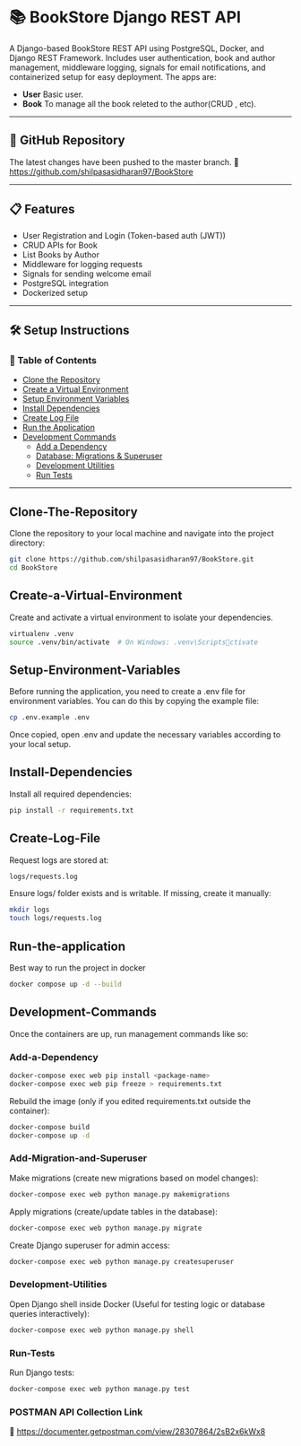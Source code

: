# 📚 BookStore Django REST API

A Django-based BookStore REST API using PostgreSQL, Docker, and Django REST Framework. Includes user authentication, book and author management, middleware logging, signals for email notifications, and containerized setup for easy deployment. The apps are:

- **User** Basic user.
- **Book** To manage all the book releted to the author(CRUD , etc).

---

## 🚀 GitHub Repository

The latest changes have been pushed to the master branch.
🔗 https://github.com/shilpasasidharan97/BookStore

---

## 📋 Features

- User Registration and Login (Token-based auth (JWT))
- CRUD APIs for Book
- List Books by Author
- Middleware for logging requests
- Signals for sending welcome email
- PostgreSQL integration
- Dockerized setup

---




## 🛠️ Setup Instructions

### 📌 Table of Contents
- [Clone the Repository](#Clone-The-Repository)
- [Create a Virtual Environment](#Create-a-Virtual-Environment)
- [Setup Environment Variables](#Setup-Environment-Variables)
- [Install Dependencies](#Install-Dependencies)
- [Create Log File](#Create-Log-File)
- [Run the Application](#Run-the-application)
- [Development Commands](#Development-Commands)
  - [Add a Dependency](#Add-a-Dependency)
  - [Database: Migrations & Superuser](#Add-Migration-and-Superuser)
  - [Development Utilities](#Development-Utilities)
  - [Run Tests](#Run-Tests)


---

## Clone-The-Repository
Clone the repository to your local machine and navigate into the project directory:
```bash
git clone https://github.com/shilpasasidharan97/BookStore.git
cd BookStore
```

## Create-a-Virtual-Environment
Create and activate a virtual environment to isolate your dependencies.
```bash
virtualenv .venv
source .venv/bin/activate  # On Windows: .venv\Scriptsctivate
```

## Setup-Environment-Variables
Before running the application, you need to create a .env file for environment variables. You can do this by copying the example file:
```bash
cp .env.example .env
```
Once copied, open .env and update the necessary variables according to your local setup.

## Install-Dependencies
Install all required dependencies:
```bash
pip install -r requirements.txt
```

## Create-Log-File
Request logs are stored at:
```bash
logs/requests.log
```
Ensure logs/ folder exists and is writable. If missing, create it manually:

```bash
mkdir logs
touch logs/requests.log
```


## Run-the-application
Best way to run the project in docker
```bash
docker compose up -d --build
```

## Development-Commands
Once the containers are up, run management commands like so:

### Add-a-Dependency
```bash
docker-compose exec web pip install <package-name>
docker-compose exec web pip freeze > requirements.txt
```
Rebuild the image (only if you edited requirements.txt outside the container):

```bash
docker-compose build
docker-compose up -d
```

### Add-Migration-and-Superuser

Make migrations (create new migrations based on model changes):

```bash
docker-compose exec web python manage.py makemigrations
```
Apply migrations (create/update tables in the database):

```bash
docker-compose exec web python manage.py migrate
```

Create Django superuser for admin access:
```bash
docker-compose exec web python manage.py createsuperuser
```


### Development-Utilities
Open Django shell inside Docker (Useful for testing logic or database queries interactively):
```bash
docker-compose exec web python manage.py shell
```

### Run-Tests
Run Django tests:
```bash
docker-compose exec web python manage.py test
```


### POSTMAN API Collection Link

🔗 https://documenter.getpostman.com/view/28307864/2sB2x6kWx8